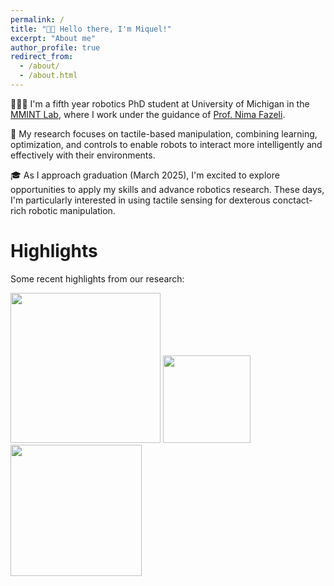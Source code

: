 ```yaml
---
permalink: /
title: "👋🏼 Hello there, I'm Miquel!"
excerpt: "About me"
author_profile: true
redirect_from: 
  - /about/
  - /about.html
---
```


👨🏻‍💻 I'm a fifth year robotics PhD student at University of Michigan in the [MMINT Lab](https://mmintlab.com), where I work under the guidance of [Prof. Nima Fazeli](https://www.mmintlab.com/people/nima-fazeli/).

🔬 My research focuses on tactile-based manipulation, combining learning, optimization, and controls to enable robots to interact more intelligently and effectively with their environments.

🎓 As I approach graduation (March 2025), I'm excited to explore opportunities to apply my skills and advance robotics research. These days, I'm particularly interested in using tactile sensing for dexterous conctact-rich robotic manipulation.


# Highlights

Some recent highlights from our research:

<!-- <p float="left">
  <a href="/publication/2023-08-30-tactile-vad"><img src="/images/projects/tactile_cartpole_speedup_lowres.gif" width="330" /></a>
  <a href="/publication/2022-09-27-manipulation-via_membranes"><img src="/images/projects/bubble_pivoting_optimized-2.gif" width="253" /></a>
</p> -->

<!-- <p float="left">
  <a href="/publication/2023-08-30-tactile-vad"><img src="/images/projects/tactile_cartpole_speedup_lowres.gif" width="240" /></a>
  <a href="/publication/2022-09-27-manipulation-via_membranes"><img src="/images/projects/bubble_pivoting_optimized-2.gif" width="184" /></a>
  <a href="/publication/2024-02-30-tactile-nonprehensile"><img src="/images/projects/extrinsic_pivoting_cropped.gif" width="122"/></a>
</p> -->

<p float="left">
  <a href="/publication/2023-08-30-tactile-vad"><img src="/images/projects/tactile_cartpole_cropped.gif" width="240" /></a>
  <a href="/publication/2024-02-30-tactile-nonprehensile"><img src="/images/projects/extrinsic_pivoting_cropped.gif" width="140"/></a>
  <a href="/publication/2022-09-27-manipulation-via_membranes"><img src="/images/projects/bubble_pivoting_optimized-2.gif" width="210" /></a>
</p>


<!-- ![Tactile-Driven Non-Prehensile Object Manipulation via Extrinsic Contact Mode Control](/images/projects/tactile_cartpole_speedup_lowres.gif)
![Tactile-Driven Non-Prehensile Object Manipulation via Extrinsic Contact Mode Control](/images/projects/extrinsic_pivoting.gif)
![Tactile-Driven Non-Prehensile Object Manipulation via Extrinsic Contact Mode Control](/images/projects/bubble_pivoting_optimized-2.gif) -->